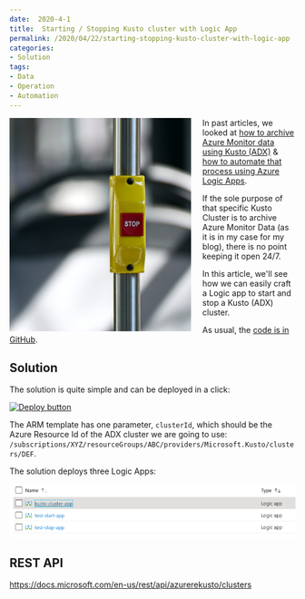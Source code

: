 ```yaml
---
date:  2020-4-1
title:  Starting / Stopping Kusto cluster with Logic App
permalink: /2020/04/22/starting-stopping-kusto-cluster-with-logic-app
categories:
- Solution
tags:
- Data
- Operation
- Automation
---
```

<img style="float:left;padding-right:20px;" title="From pixabay.com" src="/assets/posts/2020/2/starting-stopping-kusto-cluster-with-logic-app/yellow-and-red-stop-button.jpg" />

In past articles, we looked at [how to archive Azure Monitor data using Kusto (ADX)](/2020/04/08/archiving-azure-monitor-data-with-kusto) & [how to automate that process using Azure Logic Apps](/2020/04/15/automating-archiving-azure-monitor-data-with-kusto).

If the sole purpose of that specific Kusto Cluster is to archive Azure Monitor Data (as it is in my case for my blog), there is no point keeping it open 24/7.

In this article, we'll see how we can easily craft a Logic app to start and stop a Kusto (ADX) cluster.

As usual, the [code is in GitHub](https://github.com/vplauzon/kusto/tree/master/start-stop-cluster).

## Solution

The solution is quite simple and can be deployed in a click:

[![Deploy button](http://azuredeploy.net/deploybutton.png)](https://portal.azure.com/#create/Microsoft.Template/uri/https%3A%2F%2Fraw.githubusercontent.com%2Fvplauzon%2Fdata-explorer%2Fmaster%2Farchive-monitor%2Fdeploy.json)

The ARM template has one parameter, `clusterId`, which should be the Azure Resource Id of the ADX cluster we are going to use:  `/subscriptions/XYZ/resourceGroups/ABC/providers/Microsoft.Kusto/clusters/DEF`.

The solution deploys three Logic Apps:

![apps](/assets/posts/2020/2/starting-stopping-kusto-cluster-with-logic-app/apps.png)

## REST API

https://docs.microsoft.com/en-us/rest/api/azurerekusto/clusters